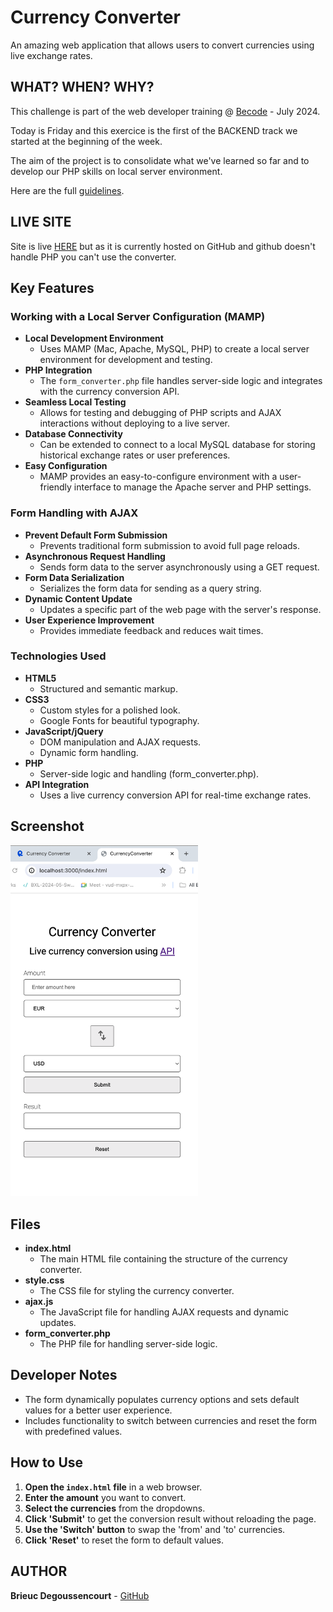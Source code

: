 
 # Currency Converter

An amazing web application that allows users to convert currencies using live exchange rates.

## WHAT? WHEN? WHY?

This challenge is part of the web developer training @ [Becode](https://becode.org/fr/) - July 2024.

Today is Friday and this exercice is the first of the BACKEND track we started at the beginning of the week.

The aim of the project is to consolidate what we've learned so far and to develop our PHP skills on local server environment.

Here are the full [guidelines](/guidelines.md).


## LIVE SITE

Site is live [HERE](https://brieucdegoussencourt.github.io/Currency_Converter/) but as it is currently hosted on GitHub and github doesn't handle PHP you can't use the converter.


## Key Features

### Working with a Local Server Configuration (MAMP)
- **Local Development Environment**
  - Uses MAMP (Mac, Apache, MySQL, PHP) to create a local server environment for development and testing.
- **PHP Integration**
  - The `form_converter.php` file handles server-side logic and integrates with the currency conversion API.
- **Seamless Local Testing**
  - Allows for testing and debugging of PHP scripts and AJAX interactions without deploying to a live server.
- **Database Connectivity**
  - Can be extended to connect to a local MySQL database for storing historical exchange rates or user preferences.
- **Easy Configuration**
  - MAMP provides an easy-to-configure environment with a user-friendly interface to manage the Apache server and PHP settings.

### Form Handling with AJAX
- **Prevent Default Form Submission**
  - Prevents traditional form submission to avoid full page reloads.
- **Asynchronous Request Handling**
  - Sends form data to the server asynchronously using a GET request.
- **Form Data Serialization**
  - Serializes the form data for sending as a query string.
- **Dynamic Content Update**
  - Updates a specific part of the web page with the server's response.
- **User Experience Improvement**
  - Provides immediate feedback and reduces wait times.

### Technologies Used
- **HTML5**
  - Structured and semantic markup.
- **CSS3**
  - Custom styles for a polished look.
  - Google Fonts for beautiful typography.
- **JavaScript/jQuery**
  - DOM manipulation and AJAX requests.
  - Dynamic form handling.
- **PHP**
  - Server-side logic and handling (form_converter.php).
- **API Integration**
  - Uses a live currency conversion API for real-time exchange rates.

## Screenshot

<img src="/assets/Screenshot%202024-07-19%20at%2016.25.06.png" alt="Currency Converter Screenshot" width="300">

## Files

- **index.html**
  - The main HTML file containing the structure of the currency converter.
- **style.css**
  - The CSS file for styling the currency converter.
- **ajax.js**
  - The JavaScript file for handling AJAX requests and dynamic updates.
- **form_converter.php**
  - The PHP file for handling server-side logic.

## Developer Notes

- The form dynamically populates currency options and sets default values for a better user experience.
- Includes functionality to switch between currencies and reset the form with predefined values.

## How to Use

1. **Open the `index.html` file** in a web browser.
2. **Enter the amount** you want to convert.
3. **Select the currencies** from the dropdowns.
4. **Click 'Submit'** to get the conversion result without reloading the page.
5. **Use the 'Switch' button** to swap the 'from' and 'to' currencies.
6. **Click 'Reset'** to reset the form to default values.

## AUTHOR

**Brieuc Degoussencourt** - [GitHub](https://github.com/brieucdegoussencourt)